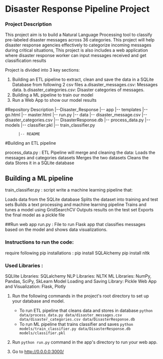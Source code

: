 # Disaster Response Pipeline Project

### Project Description 

This project aim is to build a Natural Language Processing tool to classify pre-labeled disaster messages across 36 categories. This project will help disaster response agencies effectively to categorize incoming messages during critical situations,
This project is also includes a web application where disaster response worker can input messages received and get classification results


Project is divided into 3 key sections:

 1) Building an ETL pipeline to extract, clean and save the data in a SQLite Database from following 2 csv files
	 a.disaster_messages.csv: Messages data.
 	 b.disaster_categories.csv: Disaster categories of messages.
 2) Building a ML pipeline to train our model
 3) Run a Web App to show our model results
 
#Repository Description
   |--Disaster_Response
          |-- app
                |-- templates
                    |-- go.html
                    |-- master.html
                |-- run.py
          |-- data
                |-- disaster_message.csv
                |-- disaster_categories.csv
                |-- DisasterResponse.db
                |-- process_data.py
          |-- models
                |-- classifier.pkl
                |-- train_classifier.py
                
          |-- README


#Building an ETL pipeline
 
process_data.py : ETL Pipeline will merge and cleaning the data:
 Loads the messages and categories datasets
 Merges the two datasets
 Cleans the data
 Stores it in a SQLite database
 
## Building a ML pipeline
train_classifier.py : script write a machine learning pipeline that:

  Loads data from the SQLite database
  Splits the dataset into training and test sets
  Builds a text processing and machine learning pipeline
  Trains and tunes a model using GridSearchCV
  Outputs results on the test set
  Exports the final model as a pickle file
 
##Run web app
 run.py : 
 File to run Flask app that classifies messages based on the model and shows data visualizations.

### Instructions to run the code:
   require following pip installations :
   pip install SQLAlchemy
   pip install nltk
### Used Libraries :
   SQLlite Libraries: SQLalchemy
   NLP Libraries: NLTK
   ML Libraries: NumPy, Pandas, SciPy, SkLearn
   Model Loading and Saving Library: Pickle
   Web App and Visualization: Flask, Plotly

 
1. Run the following commands in the project's root directory to set up your database and model.

    - To run ETL pipeline that cleans data and stores in database
        `python data/process_data.py data/disaster_messages.csv data/disaster_categories.csv data/DisasterResponse.db`
    - To run ML pipeline that trains classifier and saves
        `python models/train_classifier.py data/DisasterResponse.db models/classifier.pkl`

2. Run `python run.py` command in the app's directory to run your web app.
3. Go to http://0.0.0.0:3000/


